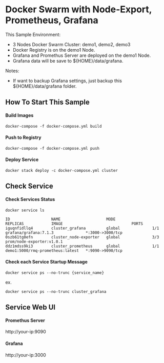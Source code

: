 # Docker Swarm with Node-Export, Prometheus, Grafana 

This Sample Environment:

* 3 Nodes Docker Swarm Cluster: demo1, demo2, demo3
* Docker Registry is on the demo1 Node.
* Grafana and Promethus Server are deployed on the demo1 Node.
* Grafana data will be save to ${HOME}/data/grafana.

Notes:

* If want to backup Grafana settings, just backup this ${HOME}/data/grafana folder.

How To Start This Sample
----

#### Build Images
```shell script
docker-compose -f docker-compose.yml build
```

#### Push to Registry
```shell script
docker-compose -f docker-compose.yml push
```

#### Deploy Service
```shell script
docker stack deploy -c docker-compose.yml cluster
```

Check Service
----

#### Check Services Status
```shell script
docker service ls
```

```shell script
ID                  NAME                    MODE                REPLICAS            IMAGE                              PORTS
iguqnfidllq4        cluster_grafana         global              1/1                 grafana/grafana:7.1.3              *:3000->3000/tcp
0szb61tg0efn        cluster_node-exporter   global              3/3                 prom/node-exporter:v1.0.1
ddz1mdss9ki3        cluster_prometheus      global              1/1                 demo1:5000/rmq-prometheus:latest   *:9090->9090/tcp
```

#### Check each Service Startup Message
```shell script
docker service ps --no-trunc {service_name}
```
ex. 
```shell script
docker service ps --no-trunc cluster_grafana
```

Service Web UI
----

#### Promethus Server

http://your-ip:9090

#### Grafana

http://your-ip:3000